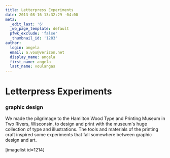```yaml
---
title: Letterpress Experiments
date: 2013-08-16 13:32:29 -04:00
meta:
  _edit_last: '6'
  _wp_page_template: default
  pfwk_exclude: 'false'
  _thumbnail_id: '1283'
author:
  login: angela
  email: a.vou@verizon.net
  display_name: angela
  first_name: angela
  last_name: voulangas
---
```


<h1>Letterpress Experiments</h1>
<h3>graphic design</h3>
We made the pilgrimage to the Hamilton Wood Type and Printing Museum in Two Rivers, Wisconsin, to design and print with the museum's huge collection of type and illustrations. The tools and materials of the printing craft inspired some experiments that fall somewhere between graphic design and art.


[imagelist id=1214]


